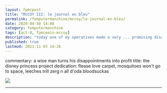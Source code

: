 ```yaml
---
layout: fpmcpost
title: "McCOY III: le journal en bleu"
permalink: /femputermanchine/mccoy/le-journal-en-bleu/
date: 2020-04-30 14:08
category: femputermanchine
tags: [act-0, fpmcmain-mccoy]
description: "today one of my operatives made a very ... promising discovery"
published: true
lastmod: 2021-11-03 14:26
---
```

[//]: # ( 10/15/21  -linkout removed)
[//]: # ( 11/03/21  -title added)

commentary: a wise man turns his disappointments into profit
title: the disney princess project
dedication: flease love carpet, mosquitoes won't go to space, leeches trill zerg n all d'oda bloodsuckas

<img src="{{ site.url }}/assets/img/dpp-00.jpg" />

*****

